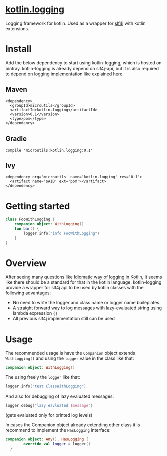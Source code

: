 # [kotlin.logging](https://github.com/MicroUtils/kotlin.logging)

Logging framework for kotlin.
Used as a wrapper for [slf4j](http://www.slf4j.org/) with kotlin extensions.

# Install

Add the below dependency to start using kotlin-logging, which is hosted on bintray.
kotlin-logging is already depend on slf4j-api, but it is also required to depend on logging implementation like explained [here](http://saltnlight5.blogspot.co.il/2013/08/how-to-configure-slf4j-with-different.html).

## Maven
```
<dependency>
  <groupId>microutils</groupId>
  <artifactId>kotlin.logging</artifactId>
  <version>0.1</version>
  <type>pom</type>
</dependency>
```
## Gradle
```
compile 'microutils:kotlin.logging:0.1'
```
## Ivy
```
<dependency org='microutils' name='kotlin.logging' rev='0.1'>
  <artifact name='$AID' ext='pom'></artifact>
</dependency>
```

# Getting started
 
```Kotlin
class FooWithLogging {
    companion object: WithLogging()
    fun bar() {
        logger.info("info FooWithLogging")
    }
}
```

# Overview

After seeing many questions like [Idiomatic way of logging in Kotlin](http://stackoverflow.com/questions/34416869/idiomatic-way-of-logging-in-kotlin), It seems like there should be a standard for that in the kotlin language. kotlin-logging provide a wrapper for slf4j api to be used by kotlin classes with the following advantages:
  - No need to write the logger and class name or logger name boileplates.
  - A straight forward way to log messages with lazy-evaluated string using lambda expression `{}`
  - All previous slf4j implementation still can be used

# Usage

The recommended usage is have the `Companion` object extends `WithLogging()` and using the `logger` value in the class like that:
```Kotlin
companion object: WithLogging()
```
The using freely the `logger` like that:
```Kotlin
logger.info("test ClassWithLogging")
```
And also for debugging of lazy evaluated messages:
```Kotlin
logger.debug{"lazy eavluated $message"}
```
(gets evaluated only for printed log levels)

In cases the Companion object already extending other class it is recommend to implement the `HasLogging` interface:
```Kotlin
companion object: Any(), HasLogging {
        override val logger = logger()
  }
```
